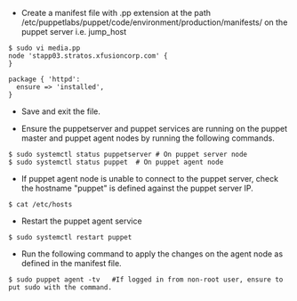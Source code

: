 - Create a manifest file with .pp extension at the path /etc/puppetlabs/puppet/code/environment/production/manifests/ on the puppet server i.e. jump_host
```
$ sudo vi media.pp
node 'stapp03.stratos.xfusioncorp.com' {
}

package { 'httpd':
  ensure => 'installed',
}
```
- Save and exit the file.

- Ensure the puppetserver and puppet services are running on the puppet master and puppet agent nodes by running the following commands.
```
$ sudo systemctl status puppetserver # On puppet server node
$ sudo systemctl status puppet  # On puppet agent node
```

- If puppet agent node is unable to connect to the puppet server, check the hostname "puppet" is defined against the puppet server IP.
```
$ cat /etc/hosts
```

- Restart the puppet agent service
```
$ sudo systemctl restart puppet
```

- Run the following command to apply the changes on the agent node as defined in the manifest file.
```
$ sudo puppet agent -tv   #If logged in from non-root user, ensure to put sudo with the command.
```